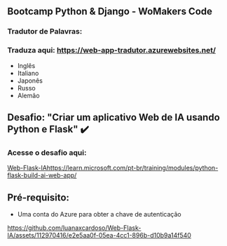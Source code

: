 ## Bootcamp Python & Django - WoMakers Code

### Tradutor de Palavras:

### Traduza aqui: https://web-app-tradutor.azurewebsites.net/

* Inglês
* Italiano
* Japonês
* Russo
* Alemão
##

## Desafio: "Criar um aplicativo Web de IA usando Python e Flask" ✔️


### Acesse o desafio aqui:
[Web-Flask-IA](https://learn.microsoft.com/pt-br/training/modules/python-flask-build-ai-web-app/)https://learn.microsoft.com/pt-br/training/modules/python-flask-build-ai-web-app/

## Pré-requisito:
  
* Uma conta do Azure para obter a chave de autenticação


https://github.com/luanaxcardoso/Web-Flask-IA/assets/112970416/e2e5aa0f-05ea-4cc1-896b-d10b9a14f540

